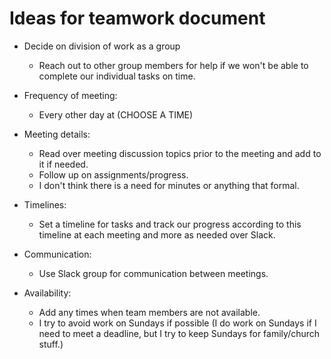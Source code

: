 # Ideas for teamwork document

- Decide on division of work as a group
    - Reach out to other group members for help if we won't be able to complete our individual tasks on time. 

- Frequency of meeting:
    - Every other day at (CHOOSE A TIME)

- Meeting details:
    - Read over meeting discussion topics prior to the meeting and add to it if needed. 
    - Follow up on assignments/progress. 
    - I don't think there is a need for minutes or anything that formal. 

- Timelines:
    - Set a timeline for tasks and track our progress according to this timeline at each meeting and more as needed over Slack. 

- Communication:
    - Use Slack group for communication between meetings. 

- Availability:
    - Add any times when team members are not available. 
    - I try to avoid work on Sundays if possible (I do work on Sundays if I need to meet a deadline, but I try to keep Sundays for family/church stuff.)
    